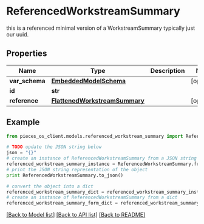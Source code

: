 # ReferencedWorkstreamSummary

this is a referenced minimal version of a WorkstreamSummary typically just our uuid.

## Properties
Name | Type | Description | Notes
------------ | ------------- | ------------- | -------------
**var_schema** | [**EmbeddedModelSchema**](EmbeddedModelSchema.md) |  | [optional] 
**id** | **str** |  | 
**reference** | [**FlattenedWorkstreamSummary**](FlattenedWorkstreamSummary.md) |  | [optional] 

## Example

```python
from pieces_os_client.models.referenced_workstream_summary import ReferencedWorkstreamSummary

# TODO update the JSON string below
json = "{}"
# create an instance of ReferencedWorkstreamSummary from a JSON string
referenced_workstream_summary_instance = ReferencedWorkstreamSummary.from_json(json)
# print the JSON string representation of the object
print ReferencedWorkstreamSummary.to_json()

# convert the object into a dict
referenced_workstream_summary_dict = referenced_workstream_summary_instance.to_dict()
# create an instance of ReferencedWorkstreamSummary from a dict
referenced_workstream_summary_form_dict = referenced_workstream_summary.from_dict(referenced_workstream_summary_dict)
```
[[Back to Model list]](../README.md#documentation-for-models) [[Back to API list]](../README.md#documentation-for-api-endpoints) [[Back to README]](../README.md)


